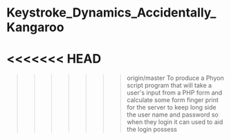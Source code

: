 # Keystroke_Dynamics_Accidentally_Kangaroo
<<<<<<< HEAD
=======

>>>>>>> origin/master
To produce a Phyon script program that will take a user's input from a PHP form and calculate some form finger print for the server to keep long side the user name and password so when they login it can used to aid the login possess  
